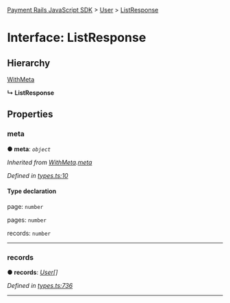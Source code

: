 [Payment Rails JavaScript SDK](../README.md) > [User](../modules/user.md) > [ListResponse](../interfaces/user.listresponse.md)



# Interface: ListResponse

## Hierarchy


 [WithMeta](serializer.withmeta.md)

**↳ ListResponse**








## Properties
<a id="meta"></a>

###  meta

**●  meta**:  *`object`* 

*Inherited from [WithMeta](serializer.withmeta.md).[meta](serializer.withmeta.md#meta)*

*Defined in [types.ts:10](https://github.com/PaymentRails/javascript-sdk/blob/d7f3cdf/lib/types.ts#L10)*


#### Type declaration




 page: `number`






 pages: `number`






 records: `number`







___

<a id="records-1"></a>

###  records

**●  records**:  *[User](user.user-1.md)[]* 

*Defined in [types.ts:736](https://github.com/PaymentRails/javascript-sdk/blob/d7f3cdf/lib/types.ts#L736)*





___


